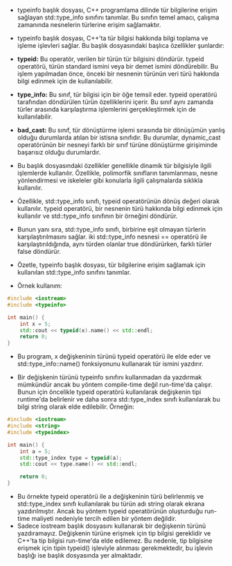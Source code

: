 - typeinfo başlık dosyası, C++ programlama dilinde tür bilgilerine erişim sağlayan std::type_info sınıfını tanımlar. Bu sınıfın temel amacı, çalışma zamanında nesnelerin türlerine erişim sağlamaktır.

- typeinfo başlık dosyası, C++'ta tür bilgisi hakkında bilgi toplama ve işleme işlevleri sağlar. Bu başlık dosyasındaki başlıca özellikler şunlardır:

- **typeid:** Bu operatör, verilen bir türün tür bilgisini döndürür. typeid operatörü, türün standard ismini veya bir demet ismini döndürebilir. Bu işlem yapılmadan önce, önceki bir nesnenin türünün veri türü hakkında bilgi edinmek için de kullanılabilir.

- **type_info:** Bu sınıf, tür bilgisi için bir öğe temsil eder. typeid operatörü tarafından döndürülen türün özelliklerini içerir. Bu sınıf aynı zamanda türler arasında karşılaştırma işlemlerini gerçekleştirmek için de kullanılabilir.

- **bad_cast:** Bu sınıf, tür dönüştürme işlemi sırasında bir dönüşümün yanlış olduğu durumlarda atılan bir istisna sınıfıdır. Bu durumlar, dynamic_cast operatörünün bir nesneyi farklı bir sınıf türüne dönüştürme girişiminde başarısız olduğu durumlardır.

- Bu başlık dosyasındaki özellikler genellikle dinamik tür bilgisiyle ilgili işlemlerde kullanılır. Özellikle, polimorfik sınıfların tanımlanması, nesne yönlendirmesi ve iskeleler gibi konularla ilgili çalışmalarda sıklıkla kullanılır.
  

- Özellikle, std::type_info sınıfı, typeid operatörünün dönüş değeri olarak kullanılır. typeid operatörü, bir nesnenin türü hakkında bilgi edinmek için kullanılır ve std::type_info sınıfının bir örneğini döndürür.

- Bunun yanı sıra, std::type_info sınıfı, birbirine eşit olmayan türlerin karşılaştırılmasını sağlar. iki std::type_info nesnesi == operatörü ile karşılaştırıldığında, aynı türden olanlar true döndürürken, farklı türler false döndürür.

- Özetle, typeinfo başlık dosyası, tür bilgilerine erişim sağlamak için kullanılan std::type_info sınıfını tanımlar.

- Örnek kullanım:

```CPP
#include <iostream>
#include <typeinfo>

int main() {
    int x = 5;
    std::cout << typeid(x).name() << std::endl;
    return 0;
}

```

- Bu program, x değişkeninin türünü typeid operatörü ile elde eder ve std::type_info::name() fonksiyonunu kullanarak tür ismini yazdırır.

- Bir değişkenin türünü typeinfo sınıfını kullanmadan da yazdırmak mümkündür ancak bu yöntem compile-time değil run-time'da çalışır. Bunun için öncelikle typeid operatörü kullanılarak değişkenin tipi runtime'da belirlenir ve daha sonra std::type_index sınıfı kullanılarak bu bilgi string olarak elde edilebilir. Örneğin:


```CPP
#include <iostream>
#include <string>
#include <typeindex>

int main() {
    int a = 5;
    std::type_index type = typeid(a);
    std::cout << type.name() << std::endl;

    return 0;
}

```
- Bu örnekte typeid operatörü ile a değişkeninin türü belirlenmiş ve std::type_index sınıfı kullanılarak bu türün adı string olarak ekrana yazdırılmıştır. Ancak bu yöntem typeid operatörünün oluşturduğu run-time maliyeti nedeniyle tercih edilen bir yöntem değildir.
- Sadece iostream başlık dosyasını kullanarak bir değişkenin türünü yazdıramayız. Değişkenin türüne erişmek için tip bilgisi gereklidir ve C++'ta tip bilgisi run-time'da elde edilemez. Bu nedenle, tip bilgisine erişmek için tipin typeid() işleviyle alınması gerekmektedir, bu işlevin başlığı ise <typeinfo> başlık dosyasında yer almaktadır.























